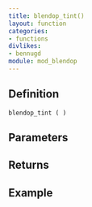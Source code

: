 ```yaml
---
title: blendop_tint()
layout: function
categories:
- functions
divlikes:
- bennugd
module: mod_blendop
---
```


## Definition

    blendop_tint ( )

## Parameters

## Returns

## Example
